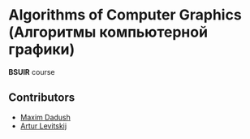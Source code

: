 # Algorithms of Computer Graphics (Алгоритмы компьютерной графики)
**BSUIR** course

## Contributors
- [Maxim Dadush](https://github.com/asvorded)
- [Artur Levitskij](https://github.com/KopVZakone)
